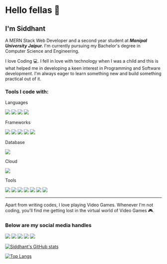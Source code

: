 # Hello fellas :wave:
## I'm **Siddhant**

A MERN Stack Web Developer and a second year student at ***Manipal University Jaipur.***
I'm currently pursuing my Bachelor's degree in Computer Science and Engineering. 

I love Coding :computer:. I fell in love with technology when I was a child and this is what helped me in developing a keen interest in Programming and Software development. I'm always eager to learn something new and build something practical out of it.

### Tools I code with:

Languages

<img src="https://img.shields.io/badge/HTML5-E34F26?style=for-the-badge&logo=html5&logoColor=white"> <img src="https://img.shields.io/badge/CSS3-1572B6?style=for-the-badge&logo=css3&logoColor=white"> <img src="https://img.shields.io/badge/JavaScript-F7DF1E?style=for-the-badge&logo=javascript&logoColor=black"> <img src="https://img.shields.io/badge/Java-ED8B00?style=for-the-badge&logo=java&logoColor=white">

Frameworks

<img src="https://img.shields.io/badge/Bootstrap-563D7C?style=for-the-badge&logo=bootstrap&logoColor=white"> <img src="https://img.shields.io/badge/jQuery-0769AD?style=for-the-badge&logo=jquery&logoColor=white"> <img src="https://img.shields.io/badge/Node.js-43853D?style=for-the-badge&logo=node-dot-js&logoColor=white"> <img src="https://img.shields.io/badge/React-20232A?style=for-the-badge&logo=react&logoColor=61DAFB"> <img src="https://img.shields.io/badge/Express.js-000000?style=for-the-badge&logo=express&logoColor=white">

Database

<img src="https://img.shields.io/badge/MongoDB-4EA94B?style=for-the-badge&logo=mongodb&logoColor=white">

Cloud

<img src="https://img.shields.io/badge/Heroku-430098?style=for-the-badge&logo=heroku&logoColor=white">

Tools

<img src="https://img.shields.io/badge/Visual_Studio_Code-0078D4?style=for-the-badge&logo=visual%20studio%20code&logoColor=white"> <img src="https://img.shields.io/badge/Google_chrome-4285F4?style=for-the-badge&logo=Google-chrome&logoColor=white"> <img src="https://img.shields.io/badge/npm-CB3837?style=for-the-badge&logo=npm&logoColor=white"> <img src="https://img.shields.io/badge/Material--UI-0081CB?style=for-the-badge&logo=material-ui&logoColor=white"> <img src="https://img.shields.io/badge/React_Router-CA4245?style=for-the-badge&logo=react-router&logoColor=white"> <img src="https://img.shields.io/badge/Git-F05032?style=for-the-badge&logo=git&logoColor=white"> <img src="https://img.shields.io/badge/Postman-FF6C37?style=for-the-badge&logo=Postman&logoColor=white"> 

___

Apart from writing codes, I love playing Video Games. Whenever I'm not coding, you'll find me getting lost in the virtual world of Video Games :video_game:.

### Below are my social media handles
[<img src="https://img.shields.io/badge/LinkedIn-0077B5?style=for-the-badge&logo=linkedin&logoColor=white">](https://www.linkedin.com/in/siddhant-kumar-singh-/) [<img src="https://img.shields.io/badge/Gmail-D14836?style=for-the-badge&logo=gmail&logoColor=white"></img>](mailto:singhsiddhantkumar@gmail.com) [<img src="https://img.shields.io/badge/WhatsApp-25D366?style=for-the-badge&logo=whatsapp&logoColor=white">](https://wa.link/zqocrp) [<img src="https://img.shields.io/badge/Instagram-E4405F?style=for-the-badge&logo=instagram&logoColor=white">](https://www.instagram.com/siddhant.exe_/) [<img src="https://img.shields.io/badge/-Hackerrank-2EC866?style=for-the-badge&logo=HackerRank&logoColor=white">](https://www.hackerrank.com/Geralt_of_Rivia_)


[![Siddhant's GitHub stats](https://github-readme-stats.vercel.app/api?username=Geralt-Of-Rivia-Witcher&count_private=true&theme=tokyonight)](https://github.com/anuraghazra/github-readme-stats)

[![Top Langs](https://github-readme-stats.vercel.app/api/top-langs/?username=Geralt-Of-Rivia-Witcher&theme=tokyonight)](https://github.com/anuraghazra/github-readme-stats)
